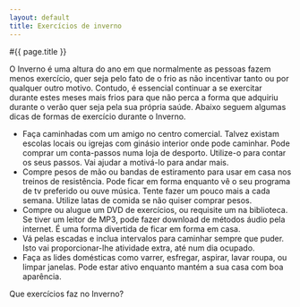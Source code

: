 ```yaml
---
layout: default
title: Exercícios de inverno
---
```


#{{ page.title }}

O Inverno é uma altura do ano em que normalmente as pessoas fazem menos exercício, quer seja pelo fato de o frio as não incentivar tanto ou por qualquer outro motivo. Contudo, é essencial continuar a se exercitar durante estes meses mais frios para que não perca a forma que adquiriu durante o verão quer seja pela sua própria saúde. Abaixo seguem algumas dicas de formas de exercício durante o Inverno.

* Faça caminhadas com um amigo no centro comercial. Talvez existam escolas locais ou igrejas com ginásio interior onde pode caminhar. Pode comprar um conta-passos numa loja de desporto. Utilize-o para contar os seus passos. Vai ajudar a motivá-lo para andar mais.
* Compre pesos de mão ou bandas de estiramento para usar em casa nos treinos de resistência. Pode ficar em forma enquanto vê o seu programa de tv preferido ou ouve música. Tente fazer um pouco mais a cada semana. Utilize latas de comida se não quiser comprar pesos.
* Compre ou alugue um DVD de exercícios, ou requisite um na biblioteca. Se tiver um leitor de MP3, pode fazer download de métodos áudio pela internet. É uma forma divertida de ficar em forma em casa.
* Vá pelas escadas e inclua intervalos para caminhar sempre que puder. Isto vai proporcionar-lhe atividade extra, até num dia ocupado.
* Faça as lides domésticas como varrer, esfregar, aspirar, lavar roupa, ou limpar janelas. Pode estar ativo enquanto mantém a sua casa com boa aparência.
 
Que exercícios faz no Inverno?
